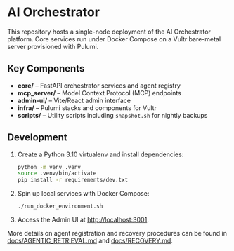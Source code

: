 # AI Orchestrator

This repository hosts a single-node deployment of the AI Orchestrator platform. Core services run under Docker Compose on a Vultr bare-metal server provisioned with Pulumi.

## Key Components

- **core/** – FastAPI orchestrator services and agent registry
- **mcp_server/** – Model Context Protocol (MCP) endpoints
- **admin-ui/** – Vite/React admin interface
- **infra/** – Pulumi stacks and components for Vultr
- **scripts/** – Utility scripts including `snapshot.sh` for nightly backups

## Development

1. Create a Python 3.10 virtualenv and install dependencies:
   ```bash
   python -m venv .venv
   source .venv/bin/activate
   pip install -r requirements/dev.txt
   ```
2. Spin up local services with Docker Compose:
   ```bash
   ./run_docker_environment.sh
   ```
3. Access the Admin UI at <http://localhost:3001>.

More details on agent registration and recovery procedures can be found in
[docs/AGENTIC_RETRIEVAL.md](docs/AGENTIC_RETRIEVAL.md) and
[docs/RECOVERY.md](docs/RECOVERY.md).
